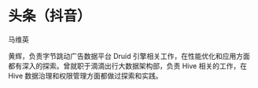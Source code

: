 # 头条（抖音）

马维英

黄辉，负责字节跳动广告数据平台 Druid 引擎相关工作，在性能优化和应用方面都有深入的探索。曾就职于滴滴出行大数据架构部，负责 Hive 相关的工作，在 Hive 数据治理和权限管理方面都做过探索和实践。



